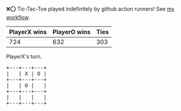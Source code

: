 :x::o: Tic-Tac-Toe played indefinitely by github action runners! See [my workflow](.github/workflows/play.yaml).

|PlayerX wins|PlayerO wins|Ties|
|-|-|-|
|724|632|303|

PlayerX's turn.

<pre>
+---+---+---+
|   | X | O |
+---+---+---+
|   | O |   |
+---+---+---+
|   |   |   |
+---+---+---+
</pre>